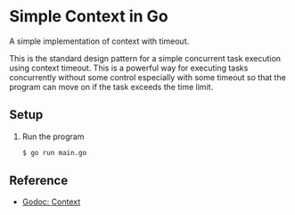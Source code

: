 # Simple Context in Go

A simple implementation of context with timeout.

This is the standard design pattern for a simple concurrent task execution using context timeout. This is a powerful way for executing tasks concurrently without some control especially with some timeout so that the program can move on if the task exceeds the time limit.

## Setup

1. Run the program

   ```bash
   $ go run main.go
   ```
   
## Reference

* [Godoc: Context](https://godoc.org/context)
